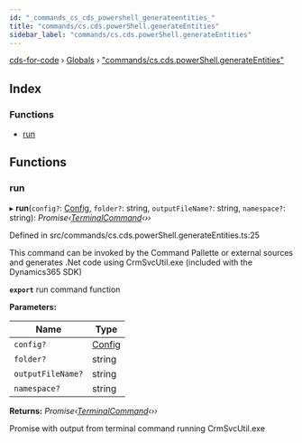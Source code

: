 ```yaml
---
id: "_commands_cs_cds_powershell_generateentities_"
title: "commands/cs.cds.powerShell.generateEntities"
sidebar_label: "commands/cs.cds.powerShell.generateEntities"
---
```


[cds-for-code](../index.md) › [Globals](../globals.md) › ["commands/cs.cds.powerShell.generateEntities"](_commands_cs_cds_powershell_generateentities_.md)

## Index

### Functions

* [run](_commands_cs_cds_powershell_generateentities_.md#run)

## Functions

###  run

▸ **run**(`config?`: [Config](../interfaces/_api_cds_webapi_cdswebapi_.cdswebapi.config.md), `folder?`: string, `outputFileName?`: string, `namespace?`: string): *Promise‹[TerminalCommand](../classes/_components_terminal_secureterminal_.terminalcommand.md)‹››*

Defined in src/commands/cs.cds.powerShell.generateEntities.ts:25

This command can be invoked by the Command Pallette or external sources and generates .Net code
using CrmSvcUtil.exe (included with the Dynamics365 SDK)

**`export`** run command function

**Parameters:**

Name | Type |
------ | ------ |
`config?` | [Config](../interfaces/_api_cds_webapi_cdswebapi_.cdswebapi.config.md) |
`folder?` | string |
`outputFileName?` | string |
`namespace?` | string |

**Returns:** *Promise‹[TerminalCommand](../classes/_components_terminal_secureterminal_.terminalcommand.md)‹››*

Promise with output from terminal command running CrmSvcUtil.exe
